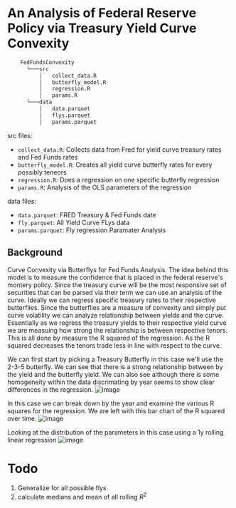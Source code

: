 # An Analysis of Federal Reserve Policy via Treasury Yield Curve Convexity
```bash
    FedFundsConvexity
      └───src
          │   collect_data.R
          │   butterfly_model.R
          │   regression.R
          │   params.R
      └───data
          │   data.parquet
          │   flys.parquet
          │   params.parquet
```

src files:
* ```collect_data.R```: Collects data from Fred for yield curve treasury rates and Fed Funds rates
* ```butterfly_model.R```: Creates all yield curve butterfly rates for every possibly teneors
* ```regression.R```: Does a regression on one specific butterfly regression
* ```params.R```: Analysis of the OLS parameters of the regression

data files:
* ```data.parquet```: FRED Treasury & Fed Funds date
* ```fly.parquet```: All Yield Curve FLys data
* ```params.parquet```: Fly regression Paramater Analysis

## Background
Curve Convexity via Butterflys for Fed Funds Analysis. The idea behind this model is to measure the confidence that is placed in the federal reserve's montery policy. Since the treasury curve will be the most responsive set of securities that can be parsed via their term we can use an analysis of the curve. Ideally we can regress specific treasury rates to their respective butterflies. Since the butterflies are a measure of convexity and simply put curve volatility we can analyze relationship between yields and the curve. Essentially as we regress the treasury yields to their respective yield curve we are measuing how strong the relationship is between respective tenors. This is all done by measure the R squared of the regression. As the R squared decreases the tenors trade less in line with respect to the curve. 

We can first start by picking a Treasury Butterfly in this case we'll use the 2-3-5 butterfly. We can see that there is a strong relationship between by the yield and the butterfly yield. We can also see although there is some homogeneity within the data discrimating by year seems to show clear differences in the regression.
![image](https://github.com/diegodalvarez/FedCurveConvexity/assets/48641554/9a560644-e69f-4819-ac95-22dd39d23d57)

In this case we can break down by the year and examine the various R squares for the regression. We are left with this bar chart of the R squared over time. 
![image](https://github.com/diegodalvarez/FedCurveConvexity/assets/48641554/71fd1266-5156-408e-b751-1c3321a55d36)

Looking at the distribution of the parameters in this case using a 1y rolling linear regression
![image](https://github.com/diegodalvarez/FedCurveConvexity/assets/48641554/536de6ab-6299-44e8-9ddc-3e88770177c2)

# Todo
1. Generalize for all possible flys
2. calculate medians and mean of all rolling $R^2$

